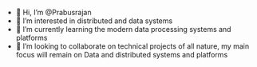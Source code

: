 - 👋 Hi, I’m @Prabusrajan
- 👀 I’m interested in distributed and data systems
- 🌱 I’m currently learning the modern data processing systems and platforms
- 💞️ I’m looking to collaborate on technical projects of all nature, my main focus will remain on Data and distributed systems and platforms

<!---
Prabusrajan/Prabusrajan is a ✨ special ✨ repository because its `README.md` (this file) appears on your GitHub profile.
You can click the Preview link to take a look at your changes.
--->
